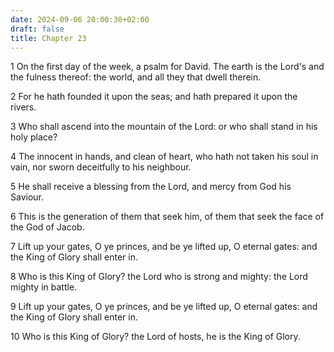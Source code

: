 ```yaml
---
date: 2024-09-06 20:00:30+02:00
draft: false
title: Chapter 23
---
```




1 On the first day of the week, a psalm for David. The earth is the Lord's and the fulness thereof: the world, and all they that dwell therein.

2 For he hath founded it upon the seas; and hath prepared it upon the rivers.

3 Who shall ascend into the mountain of the Lord: or who shall stand in his holy place?

4 The innocent in hands, and clean of heart, who hath not taken his soul in vain, nor sworn deceitfully to his neighbour.

5 He shall receive a blessing from the Lord, and mercy from God his Saviour.

6 This is the generation of them that seek him, of them that seek the face of the God of Jacob.

7 Lift up your gates, O ye princes, and be ye lifted up, O eternal gates: and the King of Glory shall enter in.

8 Who is this King of Glory? the Lord who is strong and mighty: the Lord mighty in battle.

9 Lift up your gates, O ye princes, and be ye lifted up, O eternal gates: and the King of Glory shall enter in.

10 Who is this King of Glory? the Lord of hosts, he is the King of Glory.

